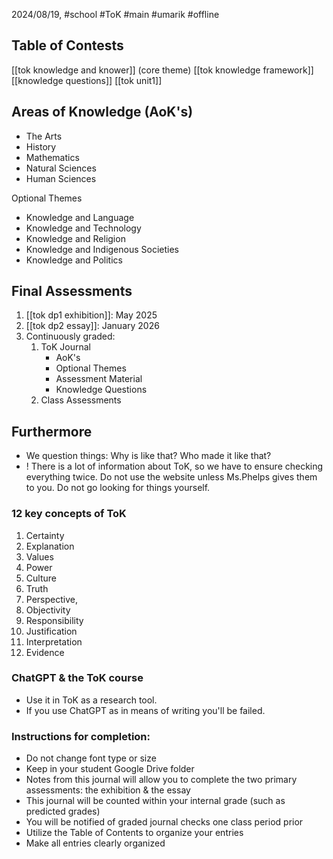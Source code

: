 2024/08/19, #school #ToK #main #umarik #offline

## Table of Contests
[[tok knowledge and knower]] (core theme)
[[tok knowledge framework]]
[[knowledge questions]]
[[tok unit1]]
## Areas of Knowledge (AoK's)
- The Arts
- History
- Mathematics
- Natural Sciences
- Human Sciences

Optional Themes
- Knowledge and Language
- Knowledge and Technology
- Knowledge and Religion
- Knowledge and Indigenous Societies
- Knowledge and Politics
## Final Assessments
1. [[tok dp1 exhibition]]: May 2025
2. [[tok dp2 essay]]: January 2026
3. Continuously graded:
	1. ToK Journal
		- AoK's
		- Optional Themes
		- Assessment Material
		- Knowledge Questions
	2. Class Assessments
## Furthermore
- We question things: Why is like that? Who made it like that?
- ! There is a lot of information about ToK, so we have to ensure checking everything twice. Do not use the website unless Ms.Phelps gives them to you. Do not go looking for things yourself.
### 12 key concepts of ToK
1. Certainty
2. Explanation
3. Values
4. Power
5. Culture
6. Truth
7. Perspective,
8. Objectivity
9. Responsibility
10. Justification
11. Interpretation
12. Evidence
### ChatGPT & the ToK course
- Use it in ToK as a research tool.
- If you use ChatGPT as in means of writing you'll be failed.
### Instructions for completion:
- Do not change font type or size
- Keep in your student Google Drive folder
- Notes from this journal will allow you to complete the two primary assessments: the exhibition & the essay
- This journal will be counted within your internal grade (such as predicted grades)
- You will be notified of graded journal checks one class period prior
- Utilize the Table of Contents to organize your entries
- Make all entries clearly organized